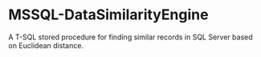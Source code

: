 # MSSQL-DataSimilarityEngine
A T-SQL stored procedure for finding similar records in SQL Server based on Euclidean distance.
